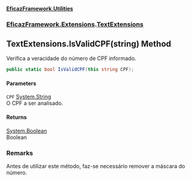 #### [EficazFramework.Utilities](EficazFramework_Utilities.md 'EficazFramework.Utilities')
### [EficazFramework.Extensions](EficazFramework_Utilities.md#EficazFramework_Extensions 'EficazFramework.Extensions').[TextExtensions](TextExtensions.md 'EficazFramework.Extensions.TextExtensions')
## TextExtensions.IsValidCPF(string) Method
Verifica a veracidade do número de CPF informado.  
```csharp
public static bool IsValidCPF(this string CPF);
```
#### Parameters
<a name='EficazFramework_Extensions_TextExtensions_IsValidCPF(string)_CPF'></a>
`CPF` [System.String](https://docs.microsoft.com/en-us/dotnet/api/System.String 'System.String')  
O CPF a ser analisado.
  
#### Returns
[System.Boolean](https://docs.microsoft.com/en-us/dotnet/api/System.Boolean 'System.Boolean')  
Boolean
### Remarks
Antes de utilizar este método, faz-se necessário remover a máscara do número.
